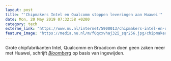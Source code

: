 ```yaml
---
layout: post
title: "'Chipmakers Intel en Qualcomm stoppen leveringen aan Huawei'"
date: Mon, 20 May 2019 07:32:58 +0200
category: tech
externe_link: "https://www.nu.nl/internet/5900013/chipmakers-intel-en-qualcomm-stoppen-leveringen-aan-huawei.html"
feature_image: "https://media.nu.nl/m/f0qxxvhaj32i_sqr256.jpg/chipmakers-intel-en-qualcomm-stoppen-leveringen-aan-huawei.jpg"
---
```


Grote chipfabrikanten Intel, Qualcomm en Broadcom doen geen zaken meer met Huawei, schrijft <a href="https://www.bloomberg.com/news/articles/2019-05-19/google-to-end-some-huawei-business-ties-after-trump-crackdown?srnd=technology-vp" target="_blank"><em>Bloomberg</em></a> op basis van ingewijden.

